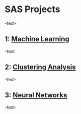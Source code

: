 # SAS Projects

-text-

## 1: [Machine Learning](.md)
-text

## 2: [Clustering Analysis](.md)
-text-   

## 3: [Neural Networks](.md)
-text-
